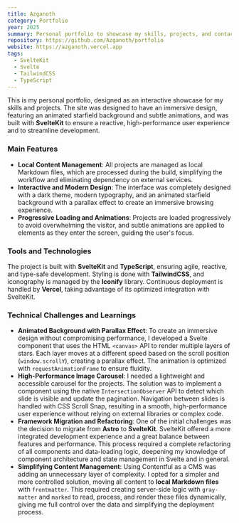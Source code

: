 ```yaml
---
title: Azganoth
category: Portfolio
year: 2025
summary: Personal portfolio to showcase my skills, projects, and contact information.
repository: https://github.com/Azganoth/portfolio
website: https://azganoth.vercel.app
tags:
  - SvelteKit
  - Svelte
  - TailwindCSS
  - TypeScript
---
```


This is my personal portfolio, designed as an interactive showcase for my skills and projects. The site was designed to have an immersive design, featuring an animated starfield background and subtle animations, and was built with **SvelteKit** to ensure a reactive, high-performance user experience and to streamline development.

### Main Features

- **Local Content Management**: All projects are managed as local Markdown files, which are processed during the build, simplifying the workflow and eliminating dependency on external services.
- **Interactive and Modern Design**: The interface was completely designed with a dark theme, modern typography, and an animated starfield background with a parallax effect to create an immersive browsing experience.
- **Progressive Loading and Animations**: Projects are loaded progressively to avoid overwhelming the visitor, and subtle animations are applied to elements as they enter the screen, guiding the user's focus.

### Tools and Technologies

The project is built with **SvelteKit** and **TypeScript**, ensuring agile, reactive, and type-safe development. Styling is done with **TailwindCSS**, and iconography is managed by the **Iconify** library. Continuous deployment is handled by **Vercel**, taking advantage of its optimized integration with SvelteKit.

### Technical Challenges and Learnings

- **Animated Background with Parallax Effect**: To create an immersive design without compromising performance, I developed a Svelte component that uses the HTML `<canvas>` API to render multiple layers of stars. Each layer moves at a different speed based on the scroll position (`window.scrollY`), creating a parallax effect. The animation is optimized with `requestAnimationFrame` to ensure fluidity.
- **High-Performance Image Carousel**: I needed a lightweight and accessible carousel for the projects. The solution was to implement a component using the native `IntersectionObserver` API to detect which slide is visible and update the pagination. Navigation between slides is handled with CSS Scroll Snap, resulting in a smooth, high-performance user experience without relying on external libraries or complex code.
- **Framework Migration and Refactoring**: One of the initial challenges was the decision to migrate from **Astro** to **SvelteKit**. SvelteKit offered a more integrated development experience and a great balance between features and performance. This process required a complete refactoring of all components and data-loading logic, deepening my knowledge of component architecture and state management in Svelte and in general.
- **Simplifying Content Management**: Using Contentful as a CMS was adding an unnecessary layer of complexity. I opted for a simpler and more controlled solution, moving all content to **local Markdown files** with `frontmatter`. This required creating server-side logic with `gray-matter` and `marked` to read, process, and render these files dynamically, giving me full control over the data and simplifying the deployment process.
